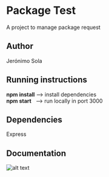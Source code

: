 # Package Test

A project to manage package request 


## Author

Jerónimo Sola


## Running instructions

**npm install** --> install dependencies  
**npm start** &nbsp; --> run locally in port 3000


## Dependencies

Express


## Documentation

![alt text](https://i.ibb.co/hRdNcD6/bd-image.png)


